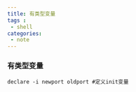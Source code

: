 ```yaml
---
title: 有类型变量
tags :
 - shell
categories:
 - note
---
```


###  有类型变量

```shell
declare -i newport oldport #定义init变量
```
